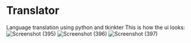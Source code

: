 # Translator
Language translation using python and tkinkter
This is how the ui looks:
![Screenshot (395)](https://user-images.githubusercontent.com/65451201/96698030-43ee7080-13aa-11eb-9b04-5b6e02b0258d.png)
![Screenshot (396)](https://user-images.githubusercontent.com/65451201/96698066-4ea90580-13aa-11eb-9cdb-9adf0dc3a21d.png)
![Screenshot (397)](https://user-images.githubusercontent.com/65451201/96698104-5c5e8b00-13aa-11eb-9f1e-8cb1155a6d3f.png)

